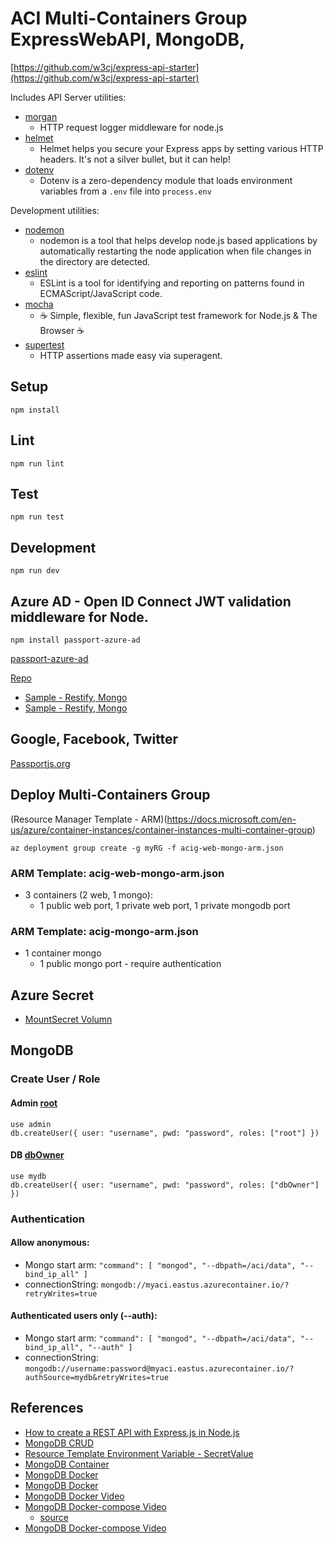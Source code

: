 # ACI Multi-Containers Group ExpressWebAPI, MongoDB,

[https://github.com/w3cj/express-api-starter](https://github.com/w3cj/express-api-starter)

Includes API Server utilities:

* [morgan](https://www.npmjs.com/package/morgan)
  * HTTP request logger middleware for node.js
* [helmet](https://www.npmjs.com/package/helmet)
  * Helmet helps you secure your Express apps by setting various HTTP headers. It's not a silver bullet, but it can help!
* [dotenv](https://www.npmjs.com/package/dotenv)
  * Dotenv is a zero-dependency module that loads environment variables from a `.env` file into `process.env`

Development utilities:

* [nodemon](https://www.npmjs.com/package/nodemon)
  * nodemon is a tool that helps develop node.js based applications by automatically restarting the node application when file changes in the directory are detected.
* [eslint](https://www.npmjs.com/package/eslint)
  * ESLint is a tool for identifying and reporting on patterns found in ECMAScript/JavaScript code.
* [mocha](https://www.npmjs.com/package/mocha)
  * ☕️ Simple, flexible, fun JavaScript test framework for Node.js & The Browser ☕️
* [supertest](https://www.npmjs.com/package/supertest)
  * HTTP assertions made easy via superagent.

## Setup

```
npm install
```

## Lint

```
npm run lint
```

## Test

```
npm run test
```

## Development

```
npm run dev
```

## Azure AD -  Open ID Connect  JWT validation middleware for Node.

```
npm install passport-azure-ad
```

[passport-azure-ad](http://www.passportjs.org/packages/passport-azure-ad/)


[Repo](https://github.com/AzureAD/passport-azure-ad)

* [Sample - Restify, Mongo](https://github.com/AzureADQuickStarts/AppModelv2-WebAPI-nodejs/blob/master/node-server/app.js)
* [Sample - Restify, Mongo](https://github.com/Azure-Samples/active-directory-node-webapi-basic/blob/master/app.js)


## Google, Facebook, Twitter 

[Passportjs.org](http://www.passportjs.org/docs/)

## Deploy Multi-Containers Group

(Resource Manager Template - ARM)(https://docs.microsoft.com/en-us/azure/container-instances/container-instances-multi-container-group)

```
az deployment group create -g myRG -f acig-web-mongo-arm.json
```

### ARM Template:  acig-web-mongo-arm.json
* 3 containers (2 web, 1 mongo):
  * 1 public web port, 1 private web port, 1 private mongodb port
  
### ARM Template:  acig-mongo-arm.json
* 1 container mongo
  * 1 public mongo port - require authentication

## Azure Secret

* [MountSecret Volumn](https://docs.microsoft.com/en-us/azure/container-instances/container-instances-volume-secret)


## MongoDB

### Create User / Role

#### Admin [root](https://docs.mongodb.com/manual/reference/built-in-roles/#root)
``` 
use admin
db.createUser({ user: "username", pwd: "password", roles: ["root"] })
```

#### DB [dbOwner](https://docs.mongodb.com/manual/reference/built-in-roles/#dbOwner)
```
use mydb
db.createUser({ user: "username", pwd: "password", roles: ["dbOwner"] })
```

### Authentication

#### Allow anonymous:
* Mongo start arm:  ``` "command": [ "mongod", "--dbpath=/aci/data", "--bind_ip_all" ]  ```
* connectionString: ``` mongodb://myaci.eastus.azurecontainer.io/?retryWrites=true ```

#### Authenticated users only (--auth):
* Mongo start arm: ``` "command": [ "mongod", "--dbpath=/aci/data", "--bind_ip_all", "--auth" ] ```
* connectionString: ``` mongodb://username:password@myaci.eastus.azurecontainer.io/?authSource=mydb&retryWrites=true ```



## References

* [How to create a REST API with Express.js in Node.js](https://www.robinwieruch.de/node-express-server-rest-api)
* [MongoDB CRUD](https://docs.mongodb.com/drivers/node/fundamentals/crud)
* [Resource Template Environment Variable - SecretValue](https://docs.microsoft.com/en-us/azure/container-instances/container-instances-environment-variables#secure-values)
* [MongoDB Container](https://jussiroine.com/2019/02/an-adventure-in-containers-and-command-line-tools-running-mongodb-in-azure/)
* [MongoDB Docker](https://hub.docker.com/_/mongo)
* [MongoDB Docker](https://www.tutorialspoint.com/docker/docker_setting_mongodb.htm)
* [MongoDB Docker Video](https://youtu.be/D5Q5WhGT0w8)
* [MongoDB Docker-compose Video](https://youtu.be/0w0lJn4O6YQ)
  * [source](https://www.dlighthouse.co/2017/09/docker-node-express-mongo.html)
* [MongoDB Docker-compose Video](https://youtu.be/hP77Rua1E0c)
